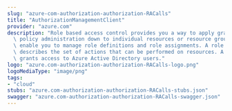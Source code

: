 ```yaml
---
slug: "azure-com-authorization-authorization-RACalls"
title: "AuthorizationManagementClient"
provider: "azure.com"
description: "Role based access control provides you a way to apply granular level\
  \ policy administration down to individual resources or resource groups. These operations\
  \ enable you to manage role definitions and role assignments. A role definition\
  \ describes the set of actions that can be performed on resources. A role assignment\
  \ grants access to Azure Active Directory users."
logo: "azure.com-authorization-authorization-RACalls-logo.png"
logoMediaType: "image/png"
tags:
- "cloud"
stubs: "azure.com-authorization-authorization-RACalls-stubs.json"
swagger: "azure.com-authorization-authorization-RACalls-swagger.json"
---
```

